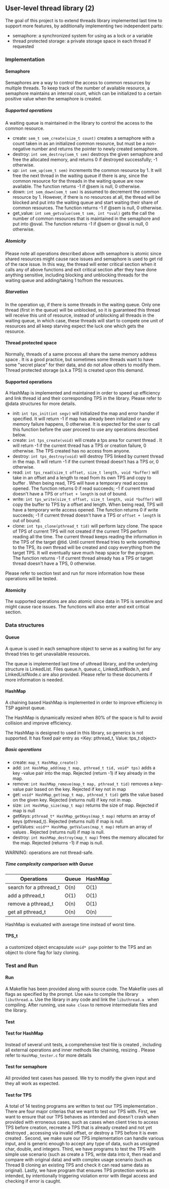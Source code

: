 ## User-level thread library (2)

The goal of this project is to extend threads library implemented last time
to support more features, by additionally implementing two independent parts:

* semaphore: a synchronized system for using as a lock or a variable
* thread protected storage: a private storage space in each thread if requested

### Implementation

#### Semaphore

Semaphores are a way to control the access to common resources by multiple
threads. To keep track of the number of available resource, a semaphore
maintains an internal count, which can be initialized to a certain
positive value when the semaphore is created.

##### Supported operations

A waiting queue is maintained in the library to control the access to the
common resource.

* create: `sem_t sem_create(size_t count)` creates a semaphore with a count
taken in as an initialized common resource, but must be a non-negative number
and returns the pointer to newly created semaphore.
* destroy: `int sem_destroy(sem_t sem)` destroys the given semaphore and free
the allocated memory, and returns 0 if destroyed successfully; -1 otherwise.
* up: `int sem_up(sem_t sem)` increments the common resource by 1. It will
free the next thread in the waiting queue if there is any, since the common
resource for the threads in the waiting queue are now available. The function
returns -1 if @sem is null, 0 otherwise.
* down: `int sem_down(sem_t sem)` is assumed to decrement the common
resource by 1. However, if there is no resources at all, the thread will be
blocked and put into the waiting queue and start waiting their share of
common resources. The function returns -1 if @sem is null, 0 otherwise.
* get_value: `int sem_getvalue(sem_t sem, int *sval)` gets the call the
number of common resources that is maintained in the semaphore and put into
@sval. The function returns -1 if @sem or @sval is null, 0 otherwise.

##### Atomicity

Please note all operations described above with semaphore is atomic since
shared resources might cause race issues and semaphore is used to get rid of
the race issue. In this way, the thread will enter critical section when it
calls any of above functions and exit critical section after they have done
anything sensitive, including blocking and unblocking threads for the waiting
queue and adding/taking 1 to/from the resources.

##### Starvation

In the operation up, if there is some threads in the waiting queue. Only one
thread (first in the queue) will be unblocked, so it is guaranteed this
thread will receive this unit of resource, instead of unblocking all threads
in the waiting queue, in which case, these threads will start to compete one
unit of resources and all keep starving expect the luck one which gets the
resource.

#### Thread protected space

Normally, threads of a same process all share the same memory address space
. It is a good practice, but sometimes some threads want to have some "secret
place" for their data, and do not allow others to modify them. Thread protected
storage (a.k.a TPS) is created upon this demand.

#### Supported operations

A HashMap is implemented and maintained in order to speed up efficiency and
link thread id and their corresponding TPS in the library. Please refer to
@data structures for more details.

* init: `int tps_init(int segv)` will initialized the map and error handler
if specified. It will return -1 if map has already been initialized or any
memory failure happens, 0 otherwise. It is expected for the user to call this
function before the user proceed to use any operations described below.
* create: `int tps_create(void)` will create a tps area for current thread
. It will return -1 if the current thread has a TPS or creation failure, 0
otherwise. The TPS created has no access from anyone.
* destroy: `int tps_destroy(void)` will destroy TPS linked by current thread
in the map. It will return -1 if the current thread doesn't has a TPS or, 0
otherwise.
* read: `int tps_read(size_t offset, size_t length, void *buffer)` will
take in an offset and a length to read from its own TPS and copy to buffer
. When being read, TPS will have a temporary read access opened. The function
returns 0 if read succeeds; -1 if current thread doesn't have a TPS or
 `offset + length` is out of bound.
* write: `int tps_write(size_t offset, size_t length, void *buffer)` will
copy the buffer to TPS by a offset and length. When being read, TPS will have
a temporary write access opened. The function returns 0 if write succeeds; -1
if current thread doesn't have a TPS or `offset + length` is out of bound.
* clone: `int tps_clone(pthread_t tid)` will perform lazy clone. The space of
TPS of current TPS will not created if the current TPS perform reading all
the time. The current thread keeps reading the information in the TPS of the
target @tid. Until current thread tries to write something to the TPS, its own 
thread will be created and copy everything from the target TPS. It will 
eventually save much heap space for the program. The function returns -1 if
current thread already has a TPS or target thread doesn't have a TPS, 0
otherwise.

Please refer to section test and run for more information how these
operations will be tested.

#### Atomicity

The supported operations are also atomic since data in TPS is sensitive and
might cause race issues. The functions will also enter and exit critical
section.

### Data structures

#### Queue

A queue is used in each semaphore object to serve as a waiting list for any
thread tries to get unavailable resources.

The queue is implemented last time of uthread library, and the underlying
structure is LinkedList. Files queue.h, queue.c, LinkedListNode.h, and
LinkedListNode.c are also provided. Please refer to these documents if more
 information is needed.

#### HashMap

A chaining based HashMap is implemented in order to improve efficiency in TSP
against queue.

The HashMap is dynamically resized when 80% of the space is full to avoid
 collision and improve efficiency.

The HashMap is designed to used in this library, so generics is not supported.
It has fixed pair entry as <Key: pthread_t, Value: tps_t object>

##### Basic operations
* create: `map_t HashMap_create()`
* add: `int HashMap_add(map_t map, pthread_t tid, void* tps)` adds a key
-value pair into the map. Rejected (return -1) if key already in the map.
* remove: `int HashMap_remove(map_t map, pthread_t tid)` removes a key-value
 pair based on the key. Rejected if key not in map
* get: `void* HashMap_get(map_t map, pthread_t tid)` gets the value based on
 the given key. Rejected (returns null) if key not in map.
* size: `int HashMap_size(map_t map)` returns the size of map. Rejected if
 map is null
* getKeys: `pthread_t* HashMap_getKeys(map_t map)` returns an array of keys
 (pthread_t). Rejected (returns null) if map is null.
* getValues: `void** HashMap_getValues(map_t map)` return an array of values
. Rejected (returns null) if map is null.
* destroy: `int HashMap_destroy(map_t map)` frees the memory allocated for the
 map. Rejected (returns -1) if map is null.

WARNING: operations are not thread-safe.

##### Time complexity comparison with Queue
|Operations|Queue|HashMap|
|----------|-----|-------|
|search for a pthread_t|O(n)|O(1)|
|add a pthread_t       |O(1)|O(1)|
|remove a pthread_t    |O(n)|O(1)|
|get all pthread_t     |O(n)|O(n)|

HashMap is evaluated with average time instead of worst time.

#### TPS_t
a customized object encapsulate `void* page` pointer to the TPS and an object
 to clone flag for lazy cloning.
 
### Test and Run

#### Run

A Makefile has been provided along with source code. The Makefile uses all
flags as specified by the prompt. Use `make` to compile the library
`libuthread.a`. Use the library in any code and link the `libuthread.a
` when compiling. After running, use `make clean` to remove intermediate
files and the library.

#### Test

#### Test for HashMap

Instead of several unit tests, a comprehensive test file is created
, including all external operations and inner methods like chaining, resizing
. Please refer to `HashMap_tester.c` for more details

#### Test for semaphore

All provided test cases has passed. We try to modify the given input and they
 all work as expected.

#### Test for TPS

A total of 14 testing programs are written to test our TPS implementation
. There are four major criterias that we want to test our TPS with. First, we
want to ensure that our TPS behaves as intended and doesn't crash when
provided with erroneous cases, such as cases when client tries to access TPS
before creation, recreate a TPS that is already created and not yet destroyed
, accessing via invalid offset, or destroy a TPS before it is even created
. Second, we make sure our TPS implementation can handle various input, and
is generic enough to accept any type of data, such as unsigned char, double,
and integers. Third, we have programs to test the TPS with simple use
scenario (such as create a TPS, write data into it, then read and compare
with original data) and with complex usage scenario (such as Thread B cloning
an existing TPS and check it can read same data as original). Lastly, we have
program that ensures TPS protection works as intended, by intentionally
triggering violation error with illegal access and checking if error is caught.
